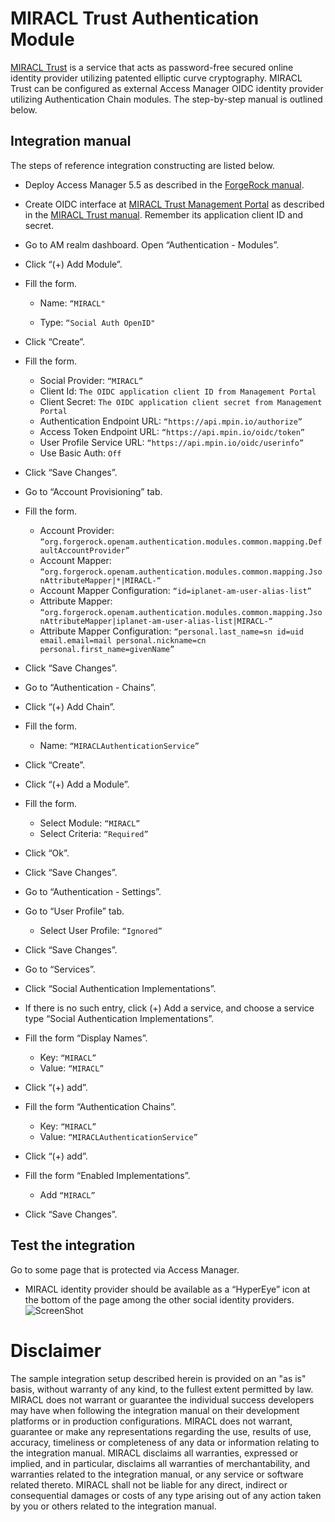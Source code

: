 # MIRACL Trust Authentication Module

[MIRACL Trust](https://miracl.com) is a service that acts as password-free secured online identity provider utilizing patented elliptic curve cryptography.
MIRACL Trust can be configured as external Access Manager OIDC identity provider utilizing Authentication Chain modules. The step-by-step manual is outlined below.

## Integration manual
The steps of reference integration constructing are listed below.

* Deploy Access Manager 5.5 as described in the [ForgeRock manual](https://backstage.forgerock.com/docs/am/5.5/quick-start-guide).
* Create OIDC interface at [MIRACL Trust Management Portal](https://trust.miracl.cloud) as described in the [MIRACL Trust manual](https://devdocs.trust.miracl.cloud/register-create-new-app/). Remember its application client ID and secret.
* Go to AM realm dashboard. Open “Authentication - Modules”.
* Click “(+) Add Module”.

* Fill the form.

    + Name: ```“MIRACL"```

    + Type: ```“Social Auth OpenID" ```

* Click “Create”.

* Fill the form.

    + Social Provider: ```“MIRACL”```
    + Client Id: ```The OIDC application client ID from Management Portal```
    + Client Secret: ```The OIDC application client secret from Management Portal```
    + Authentication Endpoint URL: ```“https://api.mpin.io/authorize”```
    + Access Token Endpoint URL: ```“https://api.mpin.io/oidc/token”```
    + User Profile Service URL: ```“https://api.mpin.io/oidc/userinfo”```
    + Use Basic Auth: ```Off```

* Click “Save Changes”.

* Go to “Account Provisioning” tab.

* Fill the form.

    + Account Provider: ```“org.forgerock.openam.authentication.modules.common.mapping.DefaultAccountProvider”```
    + Account Mapper: ```“org.forgerock.openam.authentication.modules.common.mapping.JsonAttributeMapper|*|MIRACL-“```
    + Account Mapper Configuration: ```“id=iplanet-am-user-alias-list”```
    + Attribute Mapper: ```“org.forgerock.openam.authentication.modules.common.mapping.JsonAttributeMapper|iplanet-am-user-alias-list|MIRACL-“```
    + Attribute Mapper Configuration: ```“personal.last_name=sn id=uid email.email=mail personal.nickname=cn personal.first_name=givenName”```

* Click “Save Changes”.
* Go to “Authentication - Chains”.
* Click “(+) Add Chain”.

* Fill the form.

    + Name: ```“MIRACLAuthenticationService”```

* Click “Create”.
* Click “(+) Add a Module”.

* Fill the form.

    + Select Module: ```“MIRACL”```
    + Select Criteria: ```“Required”```

* Click “Ok”.

* Click “Save Changes”.

* Go to “Authentication - Settings”.

* Go to “User Profile” tab.

    + Select User Profile: ```“Ignored”```

* Click “Save Changes”.

* Go to “Services”.

* Click “Social Authentication Implementations”. 

* If there is no such entry, click (+) Add a service, and choose a service type “Social Authentication Implementations”.

* Fill the form “Display Names”.

    + Key: ```“MIRACL”```
    + Value: ```“MIRACL”```

* Click “(+) add”.

* Fill the form “Authentication Chains”.

    + Key: ```“MIRACL”```
    + Value: ```“MIRACLAuthenticationService”```

* Click “(+) add”.

* Fill the form “Enabled Implementations”.

    + Add ```“MIRACL” ```

* Click “Save Changes”.


## Test the integration

Go to some page that is protected via Access Manager.
* MIRACL identity provider should be available as a “HyperEye” icon at the bottom of the page among the other social identity providers.
![ScreenShot](./forgerock_login_with_MIRACL.png)


# Disclaimer
The sample integration setup described herein is provided on an "as is" basis, without warranty of any kind, to the fullest extent permitted by law. MIRACL does not warrant or guarantee the individual success developers may have when following the integration manual on their development platforms or in production configurations.
MIRACL does not warrant, guarantee or make any representations regarding the use, results of use, accuracy, timeliness or completeness of any data or information relating to the integration manual. MIRACL disclaims all warranties, expressed or implied, and in particular, disclaims all warranties of merchantability, and warranties related to the integration manual, or any service or software related thereto.
MIRACL shall not be liable for any direct, indirect or consequential damages or costs of any type arising out of any action taken by you or others related to the integration manual.
